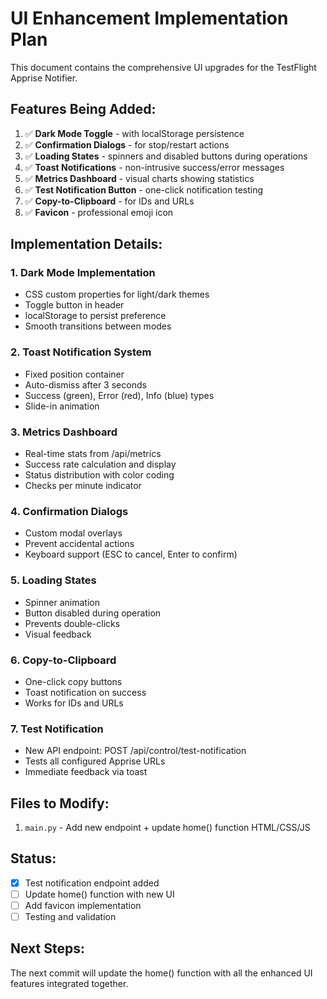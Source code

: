 # UI Enhancement Implementation Plan

This document contains the comprehensive UI upgrades for the TestFlight Apprise Notifier.

## Features Being Added:

1. ✅ **Dark Mode Toggle** - with localStorage persistence
2. ✅ **Confirmation Dialogs** - for stop/restart actions
3. ✅ **Loading States** - spinners and disabled buttons during operations
4. ✅ **Toast Notifications** - non-intrusive success/error messages
5. ✅ **Metrics Dashboard** - visual charts showing statistics
6. ✅ **Test Notification Button** - one-click notification testing
7. ✅ **Copy-to-Clipboard** - for IDs and URLs
8. ✅ **Favicon** - professional emoji icon

## Implementation Details:

### 1. Dark Mode Implementation
- CSS custom properties for light/dark themes
- Toggle button in header
- localStorage to persist preference
- Smooth transitions between modes

### 2. Toast Notification System
- Fixed position container
- Auto-dismiss after 3 seconds
- Success (green), Error (red), Info (blue) types
- Slide-in animation

### 3. Metrics Dashboard
- Real-time stats from /api/metrics
- Success rate calculation and display
- Status distribution with color coding
- Checks per minute indicator

### 4. Confirmation Dialogs
- Custom modal overlays
- Prevent accidental actions
- Keyboard support (ESC to cancel, Enter to confirm)

### 5. Loading States
- Spinner animation
- Button disabled during operation
- Prevents double-clicks
- Visual feedback

### 6. Copy-to-Clipboard
- One-click copy buttons
- Toast notification on success
- Works for IDs and URLs

### 7. Test Notification
- New API endpoint: POST /api/control/test-notification
- Tests all configured Apprise URLs
- Immediate feedback via toast

## Files to Modify:

1. `main.py` - Add new endpoint + update home() function HTML/CSS/JS

## Status:

- [x] Test notification endpoint added
- [ ] Update home() function with new UI
- [ ] Add favicon implementation
- [ ] Testing and validation

## Next Steps:

The next commit will update the home() function with all the enhanced UI features integrated together.
